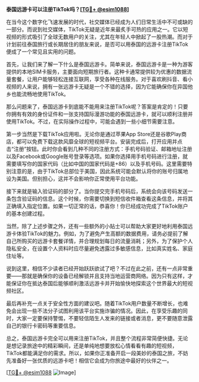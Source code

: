 **泰国远游卡可以注册TikTok吗？[[TG💪+ @esim1088](https://t.me/s/esim1088)]**

在当今这个数字化飞速发展的时代，社交媒体已经成为人们日常生活中不可或缺的一部分。而说到社交媒体，TikTok无疑是近年来最炙手可热的应用之一。它以短视频的形式吸引了全球无数用户的关注，尤其在年轻人中掀起了一股热潮。而对于计划前往泰国旅行或长期居住的朋友来说，是否可以用泰国的远游卡注册TikTok便成了一个常见且实用的问题。

首先，让我们来了解一下什么是泰国远游卡。简单来说，泰国远游卡是一种为游客提供的本地SIM卡服务，主要面向短期旅行者。这种卡通常提供较为优惠的数据流量套餐，让用户能够轻松连接互联网，享受各种在线服务。对于喜欢刷抖音、看小视频的人来说，拥有一张远游卡无疑是一个不错的选择，因为它能确保你在异国他乡也能流畅地使用TikTok。

那么问题来了，泰国远游卡到底能不能用来注册TikTok呢？答案是肯定的！只要你拥有有效的身份证件和一张支持国际漫游功能的泰国远游卡，就可以顺利注册并使用TikTok。不过，在实际操作过程中，可能会遇到一些小细节需要注意。

第一步当然是下载TikTok应用啦。无论你是通过苹果App Store还是谷歌Play商店，都可以免费下载这款风靡全球的短视频平台。安装完成后，打开应用并点击“注册”按钮。此时你会看到几种不同的注册方式：手机号码验证、邮箱地址注册以及Facebook或Google账号登录等选项。如果你选择用手机号码进行注册，就需要填写你的国家代码（比如中国的国家代码是+86）以及手机号码。这里需要特别注意的是，由于TikTok总部位于美国，因此系统可能会默认将你的账号归属地设为美国。但别担心，这并不会影响你正常使用平台功能。

接下来就是输入验证码的部分了。当你提交完手机号码后，系统会向该号码发送一条包含验证码的信息。这个时候，你需要切换到短信收件箱查看这条信息，并将其正确填入指定位置。如果一切正常的话，恭喜你！你已经成功完成了TikTok账户的基本创建过程。

当然，除了上述步骤之外，还有一些额外的小贴士可以帮助大家更好地利用泰国远游卡体验TikTok的魅力。例如，为了避免产生高额的数据费用，请务必提前了解自己所购买的远游卡套餐详情，并合理规划每日的流量消耗；另外，为了保护个人隐私安全，在设置个人资料时应尽量避免透露过多敏感信息，比如真实姓名、家庭住址等。

说到这里，相信不少读者已经开始跃跃欲试了吧？不过在此之前，还有一点非常重要——那就是确保你的设备已经解锁并且支持当地运营商网络。因为只有这样，才能保证你在抵达泰国后能够顺利激活远游卡并开始愉快地探索这个世界最大的短视频社区。

最后再补充一点关于安全性方面的建议吧。随着TikTok用户数量不断增长，也难免会出现一些不法分子试图利用该平台实施诈骗的情况。因此，在享受乐趣的同时，大家一定要保持警惕，不要轻信陌生人发来的链接或者消息，更不要随意泄露自己的银行卡密码等重要信息。

总之，泰国远游卡完全可以用来注册TikTok，并且整个流程非常简便快捷。无论是想记录旅途中的精彩瞬间，还是单纯地想要放松心情看看有趣的短视频，TikTok都能满足你的需求。所以，如果你正准备开启一段美妙的泰国之旅，不妨先准备好一张优质的远游卡吧！相信它会成为你旅途中最好的伙伴之一。

[[TG💪+ @esim1088](https://t.me/s/esim1088) ![Image](https://i.postimg.cc/4NQfJmqS/Snipaste-2025-05-13-00-14-12.png)]